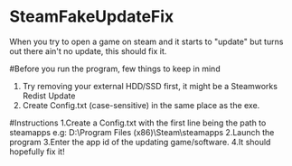 # SteamFakeUpdateFix
When you try to open a game on steam and it starts to "update" but turns out there ain't no update, this should fix it.

#Before you run the program, few things to keep in mind
1. Try removing your external HDD/SSD first, it might be a Steamworks Redist Update
2. Create Config.txt (case-sensitive) in the same place as the exe.

#Instructions
1.Create a Config.txt with the first line being the path to steamapps
e.g: D:\\Program Files (x86)\\Steam\\steamapps
2.Launch the program
3.Enter the app id of the updating game/software.
4.It should hopefully fix it!
